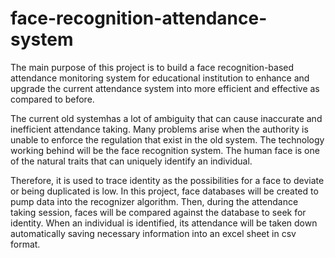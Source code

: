 # face-recognition-attendance-system

The main purpose of this project is to build a face recognition-based attendance monitoring 
system for educational institution to enhance and upgrade the current attendance system into
more efficient and effective as compared to before.

The current old systemhas a lot of ambiguity that can cause inaccurate and
inefficient attendance taking. Many problems arise when the authority is unable to enforce 
the regulation that exist in the old system. The technology working behind will be
the face recognition system. The human face is one of the natural traits that can uniquely
identify an individual.

Therefore, it is used to trace identity as the possibilities for a face to deviate or being
duplicated is low. In this project, face databases will be created to pump data into the 
recognizer algorithm. Then, during the attendance taking session, faces will be compared against
the database to seek for identity. When an individual is identified, its attendance will be taken 
down automatically saving necessary information into an excel sheet in csv format.
